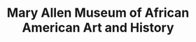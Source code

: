 ---
layout: repo
title: "Mary Allen Museum of African American Art and History"
id: 17058
permalink: repos/17058/
---